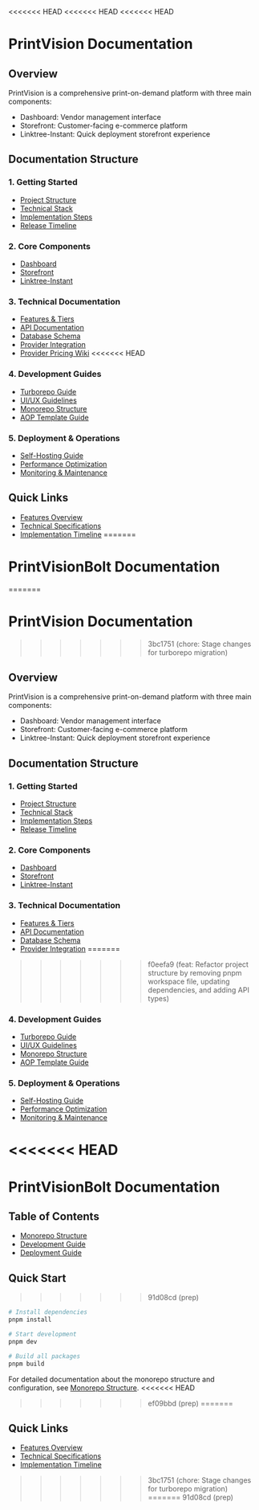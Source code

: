 <<<<<<< HEAD
<<<<<<< HEAD
<<<<<<< HEAD
# PrintVision Documentation

## Overview
PrintVision is a comprehensive print-on-demand platform with three main components:
- Dashboard: Vendor management interface
- Storefront: Customer-facing e-commerce platform
- Linktree-Instant: Quick deployment storefront experience

## Documentation Structure

### 1. Getting Started
- [Project Structure](./structure.md)
- [Technical Stack](./technical_spec.md)
- [Implementation Steps](./implementation_steps.md)
- [Release Timeline](./release_timeline.md)

### 2. Core Components
- [Dashboard](./dashboard/README.md)
- [Storefront](./storefront/README.md)
- [Linktree-Instant](./linktree/README.md)

### 3. Technical Documentation
- [Features & Tiers](./features.md)
- [API Documentation](./api/README.md)
- [Database Schema](./api/db.sql)
- [Provider Integration](./api/provider-integration.md)
- [Provider Pricing Wiki](./api/provider-pricing.md)
<<<<<<< HEAD

### 4. Development Guides
- [Turborepo Guide](./guides/turborepo.md)
- [UI/UX Guidelines](./ui_ux_phases.md)
- [Monorepo Structure](./monorepo-structure.md)
- [AOP Template Guide](./guides/aop-template-guide.md)

### 5. Deployment & Operations
- [Self-Hosting Guide](./deployment/self-hosting.md)
- [Performance Optimization](./deployment/performance.md)
- [Monitoring & Maintenance](./deployment/monitoring.md)

## Quick Links
- [Features Overview](./features.md)
- [Technical Specifications](./technical_spec.md)
- [Implementation Timeline](./release_timeline.md)
=======
# PrintVisionBolt Documentation
=======
# PrintVision Documentation
>>>>>>> 3bc1751 (chore: Stage changes for turborepo migration)

## Overview
PrintVision is a comprehensive print-on-demand platform with three main components:
- Dashboard: Vendor management interface
- Storefront: Customer-facing e-commerce platform
- Linktree-Instant: Quick deployment storefront experience

## Documentation Structure

### 1. Getting Started
- [Project Structure](./structure.md)
- [Technical Stack](./technical_spec.md)
- [Implementation Steps](./implementation_steps.md)
- [Release Timeline](./release_timeline.md)

### 2. Core Components
- [Dashboard](./dashboard/README.md)
- [Storefront](./storefront/README.md)
- [Linktree-Instant](./linktree/README.md)

### 3. Technical Documentation
- [Features & Tiers](./features.md)
- [API Documentation](./api/README.md)
- [Database Schema](./api/db.sql)
- [Provider Integration](./api/provider-integration.md)
=======
>>>>>>> f0eefa9 (feat: Refactor project structure by removing pnpm workspace file, updating dependencies, and adding API types)

### 4. Development Guides
- [Turborepo Guide](./guides/turborepo.md)
- [UI/UX Guidelines](./ui_ux_phases.md)
- [Monorepo Structure](./monorepo-structure.md)
- [AOP Template Guide](./guides/aop-template-guide.md)

### 5. Deployment & Operations
- [Self-Hosting Guide](./deployment/self-hosting.md)
- [Performance Optimization](./deployment/performance.md)
- [Monitoring & Maintenance](./deployment/monitoring.md)

<<<<<<< HEAD
=======
# PrintVisionBolt Documentation

## Table of Contents

- [Monorepo Structure](./monorepo-structure.md)
- [Development Guide](./development-guide.md)
- [Deployment Guide](./deployment-guide.md)

## Quick Start

>>>>>>> 91d08cd (prep)
```bash
# Install dependencies
pnpm install

# Start development
pnpm dev

# Build all packages
pnpm build
```

For detailed documentation about the monorepo structure and configuration, see [Monorepo Structure](./monorepo-structure.md).
<<<<<<< HEAD
>>>>>>> ef09bbd (prep)
=======
## Quick Links
- [Features Overview](./features.md)
- [Technical Specifications](./technical_spec.md)
- [Implementation Timeline](./release_timeline.md)
>>>>>>> 3bc1751 (chore: Stage changes for turborepo migration)
=======
>>>>>>> 91d08cd (prep)
